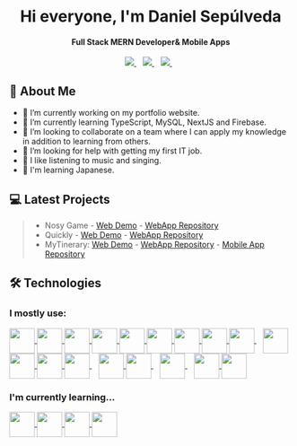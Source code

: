 <h1 align="center">Hi everyone, I'm Daniel Sepúlveda<br /></h1>
<h4 align="center">Full Stack MERN Developer& Mobile Apps </h4>
<p align="center">
   <a href="https://www.linkedin.com/in/dansepulvedap/">
    <img src="https://img.shields.io/badge/linkedin-%230077B5.svg?&style=for-the-badge&logo=linkedin&logoColor=white" />
  </a>&nbsp;&nbsp;
  <a href="mailto:dansepdev@gmail.com">
    <img src="https://img.shields.io/badge/Gmail-D14836?style=for-the-badge&logo=gmail&logoColor=white" />
  </a>&nbsp;&nbsp;
  <a href="https://www.dansep.cl/">
    <img src="https://img.shields.io/badge/website-000000?style=for-the-badge&logo=About.me&logoColor=white" />
  </a>&nbsp;&nbsp;
</p>

## 👦 About Me

- 🔭 I’m currently working on my portfolio website.
- 🌱 I’m currently learning TypeScript, MySQL, NextJS and Firebase.
- 👯 I’m looking to collaborate on a team where I can apply my knowledge in addition to learning from others.
- 🤔 I’m looking for help with getting my first IT job.
- 🎵 I like listening to music and singing.
- 👹 I'm learning Japanese.
  <br />

## 💻 Latest Projects

> - Nosy Game - [Web Demo](https://nosygame.herokuapp.com/) - [WebApp Repository](https://github.com/DanSepulveda/nosygame)
> - Quickly - [Web Demo](https://quickly-food.herokuapp.com/) - [WebApp Repository](https://github.com/DanSepulveda/eCommerce)
> - MyTinerary: [Web Demo](https://mytinerary-dansep.herokuapp.com/) - [WebApp Repository](https://github.com/DanSepulveda/mytinerary-sepulveda) - [Mobile App Repository](https://github.com/DanSepulveda/mytinerary-app)
>   <br />

## 🛠️ Technologies

### I mostly use:

<div>
    <a href="https://developer.mozilla.org/en-US/docs/Web/HTML">
        <img src="https://github.com/DanSepulveda/dev-icons/blob/master/html.png" height="45" width="45" align="center" />
    </a>  
    <a href="https://developer.mozilla.org/en-US/docs/Web/CSS">
        <img src="https://github.com/DanSepulveda/dev-icons/blob/master/css.png" height="45" width="45" align="center" />
    </a> 
    <a href="https://developer.mozilla.org/en-US/docs/Web/JavaScript">
        <img src="https://github.com/DanSepulveda/dev-icons/blob/master/javascript.png" height="45" width="45" align="center" />
    </a>
    <a href="https://getbootstrap.com/">
        <img src="https://github.com/DanSepulveda/dev-icons/blob/master/bootstrap5.png" height="45" width="45" align="center" />
    </a>                                                                                                           
    <a href="https://mui.com/">
        <img src="https://github.com/DanSepulveda/dev-icons/blob/master/material-ui.png" height="45" width="45" align="center" />
    </a>                                                                                                           
    <a href="https://sass-lang.com/">
        <img src="https://github.com/DanSepulveda/dev-icons/blob/master/sass.png" height="45" width="45" align="center" />
    </a>                                                                                                           
    <a href="https://reactjs.org/">
        <img src="https://github.com/DanSepulveda/dev-icons/blob/master/react.png" height="45" width="45" align="center" />
    </a>                                                                                                           
    <a href="https://reactnative.dev/">
        <img src="https://github.com/DanSepulveda/dev-icons/blob/master/react-native.png" height="45" width="45" align="center" />
    </a>                                                                                                           
    <a href="https://redux.js.org/">
        <img src="https://github.com/DanSepulveda/dev-icons/blob/master/redux.png" height="45" width="45" align="center" />
    </a>
    &nbsp;&nbsp;
    <a href="https://nodejs.org/en/">
      <img src="https://github.com/DanSepulveda/dev-icons/blob/master/node.png" height="45" width="45" align="center" />
    </a>                                                                                                           
    <a href="https://expressjs.com/">
        <img src="https://github.com/DanSepulveda/dev-icons/blob/master/express-js.png" height="45" width="45" align="center" />
    </a>
    <a href="https://www.npmjs.com/">
        <img src="https://github.com/DanSepulveda/dev-icons/blob/master/npm.png" height="45" width="45" align="center" />
    </a>
    <a href="https://www.mongodb.com/">
         <img src="https://github.com/DanSepulveda/dev-icons/blob/master/mongodb.png" height="45" width="45" align="center" />
    </a>
    &nbsp;&nbsp;
    <a href="https://git-scm.com/">
        <img src="https://github.com/DanSepulveda/dev-icons/blob/master/git.png" height="45" width="45" align="center" />
    </a>                                                                                                           
    <a href="https://github.com/">
        <img src="https://github.com/DanSepulveda/dev-icons/blob/master/github.png" height="45" width="45" align="center" />
    </a> 
    &nbsp;&nbsp;
    <a href="https://code.visualstudio.com/">
        <img src="https://github.com/DanSepulveda/dev-icons/blob/master/vs-code.png" height="45" width="45" align="center" />
    </a>
    &nbsp;&nbsp;
    <a href="https://heroku.com/">
        <img src="https://github.com/DanSepulveda/dev-icons/blob/master/heroku.png" height="45" width="45" align="center" />
    </a>                                                                                                           
    <a href="https://www.netlify.com/">
        <img src="https://github.com/DanSepulveda/dev-icons/blob/master/netlify.png" height="45" width="45" align="center" />
    </a>
</div>

### I'm currently learning...

<div>
    <a href="https://www.typescriptlang.org/">
        <img src="https://github.com/DanSepulveda/dev-icons/blob/master/typescript.png" height="45" width="45" align="center" />
    </a>
    <a href="https://nextjs.org/">
        <img src="https://github.com/DanSepulveda/dev-icons/blob/master/next-js.png" height="45" width="45" align="center" />
    </a>
    <a href="https://www.mysql.com/">
        <img src="https://github.com/DanSepulveda/dev-icons/blob/master/mysql.png" height="45" width="45" align="center" />
    </a>
    <a href="https://firebase.google.com/">
        <img src="https://github.com/DanSepulveda/dev-icons/blob/master/firebase.png" height="45" width="45" align="center" />
    </a>
</div>
